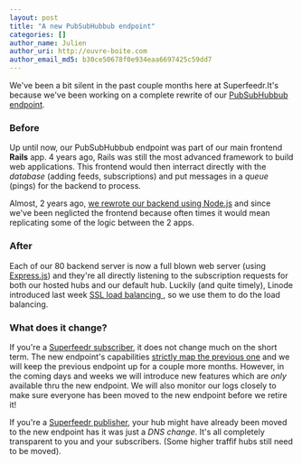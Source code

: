 ```yaml
---
layout: post
title: "A new PubSubHubbub endpoint"
categories: []
author_name: Julien
author_uri: http://ouvre-boite.com
author_email_md5: b30ce50678f0e934eaa6697425c59dd7
---
```


We've been a bit silent in the past couple months here at Superfeedr.It's because we've been working on a complete rewrite of our [PubSubHubbub endpoint](http://push.superfeedr.com/).

### Before

Up until now, our PubSubHubbub endpoint was part of our main frontend **Rails** app. 4 years ago, Rails was still the most advanced framework to build web applications. This frontend would then interract directly with the *database* (adding feeds, subscriptions) and put messages in a *queue* (pings) for the backend to process.

Almost, 2 years ago, [we rewrote our backend using Node.js](http://blog.superfeedr.com/node-superfeedr/) and since we've been neglicted the frontend because often times it would mean replicating some of the logic between the 2 apps.

### After

Each of our 80 backend server is now a full blown web server (using [Express.js](http://expressjs.com/)) and they're all directly listening to the subscription requests for both our hosted hubs and our default hub. Luckily (and quite timely), Linode introduced last week [SSL load balancing ](https://blog.linode.com/2013/11/07/nodebalancer-ssl/), so we use them to do the load balancing.

### What does it change?

If you're a [Superfeedr subscriber](http://superfeedr.com/subscriber), it does not change much on the short term. The new endpoint's capabilities [strictly map the previous one](http://documentation.superfeedr.com/subscribers.html#webhooks) and we will keep the previous endpoint up for a couple more months. However, in the coming days and weeks we will introduce new features which are *only* available thru the new endpoint. We will also monitor our logs closely to make sure everyone has been moved to the new endpoint before we retire it!

If you're a [Superfeedr publisher](http://superfeedr.com/publisher), your hub might have already been moved to the new endpoint has it was just a *DNS change*. It's all completely transparent to you and your subscribers. (Some higher traffif hubs still need to be moved).



